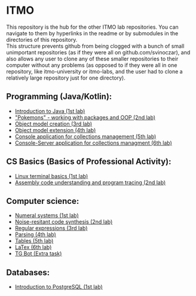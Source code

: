 # ITMO
This repository is the hub for the other ITMO lab repositories. You can  navigate to them by hyperlinks in the readme or by submodules in the directories of this repository.  
This structure prevents github from being clogged with a bunch of small unimportant repositories (as if they were all on github.com/svinoczar), and also allows any user to clone any of these smaller repositories to their computer without any problems (as opposed to if they were all in one repository, like itmo-university or itmo-labs, and the user had to clone a relatively large repository just for one directory).


## Programming (Java/Kotlin):
- [Introduction to Java (1st lab)](https://github.com/svinoczarITMO/s1-prog-lab1/tree/main)
- ["Pokemons" - working with packages and OOP (2nd lab)](https://github.com/svinoczarITMO/s1-prog-lab2/tree/main)
- [Object model creation (3rd lab)](https://github.com/svinoczarITMO/s1-prog-lab3/tree/main)
- [Object model extension (4th lab)](https://github.com/svinoczarITMO/s1-prog-lab4/tree/main) 
- [Console application for collections management (5th lab)](https://github.com/svinoczarITMO/s2-prog-lab5/tree/main)
- [Console-Server application for collections managment (6th lab)](https://github.com/svinoczarITMO/s2-prog-lab6)


## CS Basics (Basics of Professional Activity):
- [Linux terminal basics (1st lab)](https://github.com/svinoczarITMO/s1-bpa-lab1/tree/main)
- [Assembly code understanding and program tracing (2nd lab)](https://github.com/svinoczarITMO/s1-bpa-lab2/tree/main)


## Computer science:
- [Numeral systems (1st lab)](https://github.com/svinoczarITMO/s1-cs-lab1/tree/main)
- [Noise-resitant code synthesis (2nd lab)](https://github.com/svinoczarITMO/s1-cs-lab2/tree/main)
- [Regular expressions (3rd lab)](https://github.com/svinoczarITMO/s1-cs-lab3/tree/main)
- [Parsing (4th lab)](https://github.com/svinoczarITMO/s1-cs-lab4/tree/main)
- [Tables (5th lab)](https://github.com/svinoczarITMO/s1-cs-lab5/tree/main)
- [LaTex (6th lab)](https://github.com/svinoczarITMO/s1-cs-lab6/tree/main)
- [TG Bot (Extra task)](https://github.com/svinoczarITMO/s1-cs-extra/tree/main)


## Databases:
- [Introduction to PostgreSQL (1st lab)](https://github.com/svinoczarITMO/s2-db-lab1)
